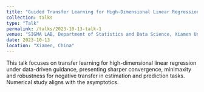 ```yaml
---
title: "Guided Transfer Learning for High-Dimensional Linear Regression"
collection: talks
type: "Talk"
permalink: /talks/2023-10-13-talk-1
venue: "SIGMA LAB, Department of Statistics and Data Science, Xiamen University"
date: 2023-10-13
location: "Xiamen, China"
---
```


This talk focuses on transfer learning for high-dimensional linear regression under data-driven guidance, presenting sharper convergence, minimaxity and robustness for negative transfer in estimation and prediction tasks. Numerical study aligns with the asymptotics.
